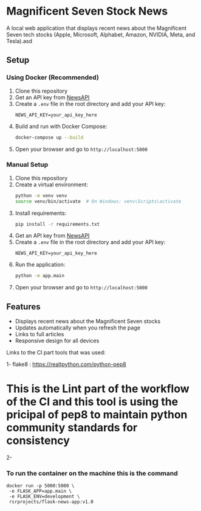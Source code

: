 # Magnificent Seven Stock News

A local web application that displays recent news about the Magnificent Seven tech stocks (Apple, Microsoft, Alphabet, Amazon, NVIDIA, Meta, and Tesla).asd

## Setup

### Using Docker (Recommended)

1. Clone this repository
2. Get an API key from [NewsAPI](https://newsapi.org/)
3. Create a `.env` file in the root directory and add your API key:
   ```
   NEWS_API_KEY=your_api_key_here
   ```
4. Build and run with Docker Compose:
   ```bash
   docker-compose up --build
   ```
5. Open your browser and go to `http://localhost:5000`

### Manual Setup

1. Clone this repository
2. Create a virtual environment:
   ```bash
   python -m venv venv
   source venv/bin/activate  # On Windows: venv\Scripts\activate
   ```
3. Install requirements:
   ```bash
   pip install -r requirements.txt
   ```
4. Get an API key from [NewsAPI](https://newsapi.org/)
5. Create a `.env` file in the root directory and add your API key:
   ```
   NEWS_API_KEY=your_api_key_here
   ```
6. Run the application:
   ```bash
   python -m app.main
   ```
7. Open your browser and go to `http://localhost:5000`

## Features

- Displays recent news about the Magnificent Seven stocks
- Updates automatically when you refresh the page
- Links to full articles
- Responsive design for all devices

Links to the CI part tools that was used:

1- flake8 : https://realtpython.com/python-pep8 
   # This is the Lint part of the workflow of the CI and this tool is using the pricipal of pep8 to maintain python community standards for consistency

2- 



### To run the container on the machine this is the command
```
docker run -p 5000:5000 \
 -e FLASK_APP=app.main \
 -e FLASK_ENV=development \
 rsrprojects/flask-news-app:v1.0
```
